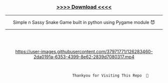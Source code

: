 
<div align="center">


<h3>  <a href ="https://github.com/su6h4m/The_Snake_Game/raw/main/SexySnake.exe" align="centre"> >>>> Download <<<< </a> </h3>

----------------------------------------------------------------------------------------------------

Simple n Sassy Snake Game built in python using Pygame module 😈 

----------------------------------------------------------------------------------------------------



  
  </br> 
  
  </br> 

https://user-images.githubusercontent.com/37971771/126283460-2da0191a-6353-4399-8e62-2839d7080317.mp4


</br> 

</div>


                                  Thankyou for Visiting This Repo  🍻
